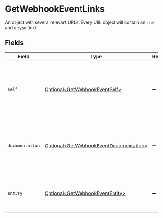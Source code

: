 # GetWebhookEventLinks

An object with several relevant URLs. Every URL object will contain an `href` and a `type` field.


## Fields

| Field                                                                                              | Type                                                                                               | Required                                                                                           | Description                                                                                        |
| -------------------------------------------------------------------------------------------------- | -------------------------------------------------------------------------------------------------- | -------------------------------------------------------------------------------------------------- | -------------------------------------------------------------------------------------------------- |
| `self`                                                                                             | [Optional\<GetWebhookEventSelf>](../../models/operations/GetWebhookEventSelf.md)                   | :heavy_minus_sign:                                                                                 | In v2 endpoints, URLs are commonly represented as objects with an `href` and `type` field.         |
| `documentation`                                                                                    | [Optional\<GetWebhookEventDocumentation>](../../models/operations/GetWebhookEventDocumentation.md) | :heavy_minus_sign:                                                                                 | In v2 endpoints, URLs are commonly represented as objects with an `href` and `type` field.         |
| `entity`                                                                                           | [Optional\<GetWebhookEventEntity>](../../models/operations/GetWebhookEventEntity.md)               | :heavy_minus_sign:                                                                                 | The API resource URL of the entity that this event belongs to.                                     |